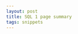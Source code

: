 ```yaml
---
layout: post
title: SQL 1 page summary 
tags: snippets
---
```


<script src="https://gist.github.com/selimslab/5e1447b0b8511fe75a92f99147c9a90f.js"></script>